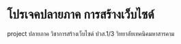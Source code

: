 # โปรเจคปลายภาค การสร้างเว็บไซด์
project ปลายภาค วิชาการสร้างเว็บไซด์ ปวส.1/3 วิทยาลัยเทคนิคมหาสารคาม

